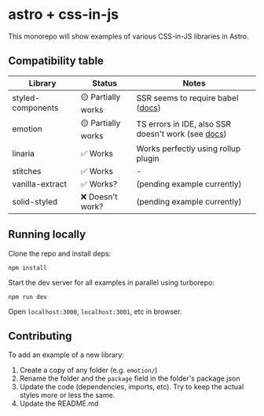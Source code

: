 # astro + css-in-js

This monorepo will show examples of various CSS-in-JS libraries in Astro.

## Compatibility table

| Library           | Status             | Notes                                                                                                  |
| ----------------- | ------------------ | ------------------------------------------------------------------------------------------------------ |
| styled-components | 🟡 Partially works | SSR seems to require babel ([docs](https://styled-components.com/docs/advanced#server-side-rendering)) |
| emotion           | 🟡 Partially works | TS errors in IDE, also SSR doesn't work (see [docs](https://emotion.sh/docs/ssr#on-server))            |
| linaria           | ✅ Works           | Works perfectly using rollup plugin                                                                    |
| stitches          | ✅ Works           | -                                                                                                      |
| vanilla-extract   | ✅ Works?          | (pending example currently)                                                                            |
| solid-styled      | ❌ Doesn't work?   | (pending example currently)                                                                            |

## Running locally

Clone the repo and install deps:

```
npm install
```

Start the dev server for all examples in parallel using turborepo:

```
npm run dev
```

Open `localhost:3000`, `localhost:3001`, etc in browser.

## Contributing

To add an example of a new library:

1. Create a copy of any folder (e.g. `emotion/`)
2. Rename the folder and the `package` field in the folder's package.json
3. Update the code (dependencies, imports, etc). Try to keep the actual styles more or less the same.
4. Update the README.md
